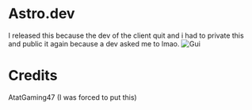 # Astro.dev
I released this because the dev of the client quit and i had to private this and public it again because a dev asked me to lmao.
![Gui](https://cdn.discordapp.com/attachments/1023479034086182962/1072262318936825887/image.png)

# Credits
AtatGaming47 (I was forced to put this)
